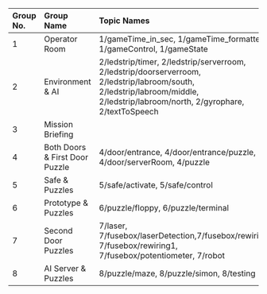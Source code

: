 | Group No. | Group Name                     | Topic Names                                                                                                                                                    |
| :-------- | :----------------------------- | :------------------------------------------------------------------------------------------------------------------------------------------------------------- |
| 1         | Operator Room                  | 1/gameTime_in_sec, 1/gameTime_formatted, 1/gameControl, 1/gameState                                                                                            |
| 2         | Environment & AI               | 2/ledstrip/timer, 2/ledstrip/serverroom, 2/ledstrip/doorserverroom, 2/ledstrip/labroom/south, 2/ledstrip/labroom/middle, 2/ledstrip/labroom/north, 2/gyrophare, 2/textToSpeech |
| 3         | Mission Briefing               |                                                                                                                                                                |
| 4         | Both Doors & First Door Puzzle | 4/door/entrance, 4/door/entrance/puzzle, 4/door/serverRoom, 4/puzzle                                                                                           |
| 5         | Safe & Puzzles                 | 5/safe/activate, 5/safe/control                                                                                                                                |
| 6         | Prototype & Puzzles            | 6/puzzle/floppy, 6/puzzle/terminal                                                                                                                             |
| 7         | Second Door Puzzles            | 7/laser, 7/fusebox/laserDetection,7/fusebox/rewiring0, 7/fusebox/rewiring1, 7/fusebox/potentiometer, 7/robot                                                   |
| 8         | AI Server & Puzzles            | 8/puzzle/maze, 8/puzzle/simon, 8/testing                                                                                                                       |